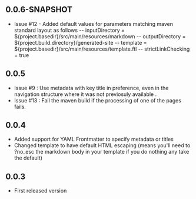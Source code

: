 ## 0.0.6-SNAPSHOT
- Issue #12 - Added default values for parameters matching maven standard layout as follows
-- inputDirectory = ${project.basedir}/src/main/resources/markdown
-- outputDirectory = ${project.build.directory}/generated-site
-- template = ${project.basedir}/src/main/resources/template.ftl
-- strictLinkChecking = true

## 0.0.5
- Issue #9 : Use metadata with key title in preference, even in the navigation structure where it was not previosuly available .
- Issue #13 : Fail the maven build if the processing of one of the pages fails.

## 0.0.4
- Added support for YAML Frontmatter to specify metadata or titles
- Changed template to have default HTML escaping (means you'll need to ?no_esc the markdown body in your template if you do nothing any take the default)

## 0.0.3
- First released version
